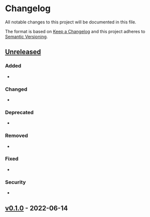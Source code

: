 # Changelog

All notable changes to this project will be documented in this file.

The format is based on [Keep a Changelog](http://keepachangelog.com/en/1.0.0/)
and this project adheres to [Semantic Versioning](http://semver.org/spec/v2.0.0.html).

## [Unreleased](https://code.usgs.gov/wavelab/wavelab/-/tree/dev)

### Added 

-

### Changed  

-

### Deprecated 

-

### Removed 

- 

### Fixed  

- 

### Security  

- 

## [v0.1.0](https://github.com/USGS-WiM/projectName/releases/tag/v0.1.0) - 2022-06-14

